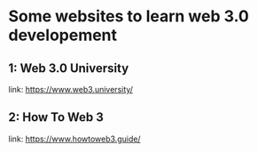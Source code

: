 # Some websites to learn web 3.0 developement

## 1: Web 3.0 University
link: https://www.web3.university/

## 2: How To Web 3
link: https://www.howtoweb3.guide/
